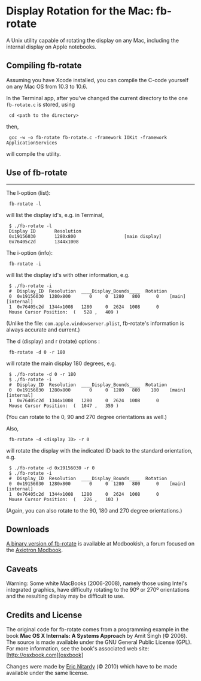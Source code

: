 
Display Rotation for the Mac: fb-rotate
=======================================

A Unix utility capable of rotating the display on any Mac, including the internal display on Apple notebooks.


Compiling fb-rotate
-------------------

Assuming you have Xcode installed, you can compile the C-code yourself on any Mac OS from 10.3 to 10.6. 

In the Terminal app, after you've changed the current directory to the one `fb-rotate.c` is stored, using

     cd <path to the directory>

then,

     gcc -w -o fb-rotate fb-rotate.c -framework IOKit -framework ApplicationServices

will compile the utility.


Use of fb-rotate
----------------
----------------

The l-option (list):

     fb-rotate -l

will list the display id's, e.g. in Terminal,
 
     $ ./fb-rotate -l
     Display ID       Resolution
     0x19156030       1280x800                  [main display]
     0x76405c2d       1344x1008 


The i-option (info):

     fb-rotate -i

will list the display id's with other information, e.g.

     $ ./fb-rotate -i
     #  Display_ID  Resolution  ____Display_Bounds____  Rotation    
     0  0x19156030  1280x800       0     0  1280   800      0    [main][internal]
     1  0x76405c2d  1344x1008   1280     0  2624  1008      0    
     Mouse Cursor Position:  (   528 ,   409 )

(Unlike the file: `com.apple.windowserver.plist`, fb-rotate's information is always accurate and current.)


The d (display) and r (rotate) options :

     fb-rotate -d 0 -r 180

will rotate the main display 180 degrees, e.g.

     $ ./fb-rotate -d 0 -r 180
     $ ./fb-rotate -i
     #  Display_ID  Resolution  ____Display_Bounds____  Rotation
     0  0x19156030  1280x800       0     0  1280   800    180    [main][internal]
     1  0x76405c2d  1344x1008   1280     0  2624  1008      0    
     Mouse Cursor Position:  (  1047 ,   359 )

(You can rotate to the 0, 90 and 270 degree orientations as well.)

Also,

     fb-rotate -d <display ID> -r 0

will rotate the display with the indicated ID back to the standard orientation, e.g.

     $ ./fb-rotate -d 0x19156030 -r 0
     $ ./fb-rotate -i
     #  Display_ID  Resolution  ____Display_Bounds____  Rotation
     0  0x19156030  1280x800       0     0  1280   800      0    [main][internal]
     1  0x76405c2d  1344x1008   1280     0  2624  1008      0    
     Mouse Cursor Position:  (   226 ,   103 )

(Again, you can also rotate to the 90, 180 and 270 degree orientations.)


Downloads
---------

[A binary version of fb-rotate][fb-rotate] is available at Modbookish, a forum focused on the [Axiotron Modbook][Modbook].


Caveats
-------

Warning: Some white MacBooks (2006-2008), namely those using Intel's integrated graphics, have difficulty rotating to the 90º or 270º orientations and the resulting display may be difficult to use. 


Credits and License 
-------------------

The original code for fb-rotate comes from a programming example in
the book **Mac OS X Internals: A Systems Approach** by Amit Singh (© 2006). The source is made available under the GNU General Public License (GPL). For more information, see the book's associated web site: [http://osxbook.com][osxbook]

Changes were made by [Eric Nitardy][ericn] (© 2010) which have to be made available under the same license.

[osxbook]: http://osxbook.com
[ericn]: http://cdlbb.github.com
[fb-rotate]: http://modbookish.lefora.com/topic/3513246/A-Unix-Utility-to-Change-the-Primary-Display-on-OSX/
[Modbook]: http://www.modbook.com
